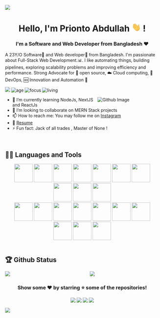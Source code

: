 ![](https://raw.githubusercontent.com/halfrost/halfrost/master/icons/header_.png)

<h1 align="center"> Hello, I'm Prionto Abdullah <img src="https://raw.githubusercontent.com/ABSphreak/ABSphreak/master/gifs/Hi.gif" width="30px"> ! </h1>

<h3 align="center">I'm a Software and Web Developer from Bangladesh ❤</h3>
  
A 23Y/O Software🌈 and Web developer🎯 from Bangladesh. I'm passionate about Full-Stack Web Development.:bar_chart:. I like automating things, building pipelines, exploring scalability problems and improving efficiency and performance. Strong Advocate for 📜 open source, :cloud: Cloud computing, 🚀 DevOps, :new: Innovation and Automation :robot: 

![](https://visitor-badge.glitch.me/badge?page_id=PriontoAbdullah.PriontoAbdullah)
![age](https://img.shields.io/badge/age-21-blue)
![focus](https://img.shields.io/badge/focus-FullStack-brightgreen)
![living](https://img.shields.io/badge/living-Bhubaneswar-3c9)

<img width="40%" align="right" alt="Github Image" src="https://media.giphy.com/media/V21UwO1oh2nswmq08I/giphy.gif" />

- 🌱 I’m currently learning NodeJs, NextJS and ReactJs
- 👯 I’m looking to collaborate on MERN Stack projects 
- 📫 How to reach me: You may follow me on [Instagram](https://www.instagram.com/prionto_abdullah/) 
- 📝 [Resume](https://drive.google.com/file/d/1H7u2K16gZPglouB6SEoTPlbRJWGIagp3/view)
- ⚡ Fun fact: Jack of all trades , Master of None ! 
<br />


## 👨‍💻 Languages and Tools

<div align="center">
  

<img src="https://i.imgur.com/Riq5bIb.png" height="60" width="60">
<img src="https://i.imgur.com/Uivesm4.png" height="60" width="60">
<img src="https://i.imgur.com/KUlechH.png" height="60" width="60">
<img src="https://i.imgur.com/LqXEMnG.png" height="60" width="60">
<img src="https://i.imgur.com/uTwsATT.png" height="60" width="60">
<img src="https://i.imgur.com/0zjDnXw.png" height="60" width="60">
<img src="https://i.imgur.com/JcUsLfc.png" height="60" width="60">
<img src="https://i.imgur.com/pWp0iDn.png" height="60" width="60">
<img src="https://i.imgur.com/wsUmcb5.png" height="60" width="60">
<img src="https://i.imgur.com/3NP07nj.png" height="60" width="60">


<br>

<img src="https://i.imgur.com/CfbGSw2.png" height="60" width="60">
<img src="https://i.imgur.com/ydbeeyk.png" height="60" width="60">
<img src="https://i.imgur.com/054LTZq.png" height="60" width="60">
<img src="https://i.imgur.com/x6EieWc.png" height="60" width="60">
<img src="https://i.imgur.com/K5LeVnW.png" height="60" width="60">
<img src="https://i.imgur.com/ehWaPTK.png" height="60" width="60">
<img src="https://i.imgur.com/VjulBsn.png" height="60" width="60">
<img src="https://i.imgur.com/H3C168v.png" height="60" width="60">
<img src="https://i.imgur.com/0BKuO1I.png" height="60" width="60">
<img src="https://i.imgur.com/b65wQ01.png" height="60" width="60">

</div>

<br >

## 🏆 Github Status

<img  src="https://github-readme-stats.vercel.app/api?username=PriontoAbdullah&show_icons=true&hide_border=true&theme=dark" width="45%" align="right" >

<img  src="https://github-readme-streak-stats.herokuapp.com/?user=PriontoAbdullah&theme=dark" width="45%" >

<br>

<div align="center">


### Show some ❤️ by starring ⭐ some of the repositories!

[<img src="https://img.shields.io/badge/Portfolio-%23000000.svg?&style=for-the-badge">](https://prionto-71.web.app/)
[<img src="https://img.shields.io/badge/linkedin-%230077B5.svg?&style=for-the-badge&logo=linkedin&logoColor=white">](https://www.linkedin.com/in/prionto-abdullah/)
[<img src="https://img.shields.io/badge/facebook-%231877F2.svg?&style=for-the-badge&logo=facebook&logoColor=white">](https://www.facebook.com/prionto.abdullah.71/)
[<img src="https://img.shields.io/badge/instagram-%23E4405F.svg?&style=for-the-badge&logo=instagram&logoColor=white">](https://www.instagram.com/prionto_abdullah/)


</div>

![](https://i.imgur.com/IuzIC2j.png)







